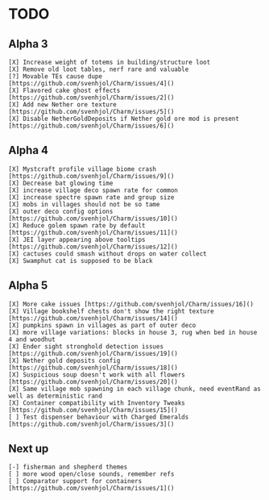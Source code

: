 # TODO

## Alpha 3

    [X] Increase weight of totems in building/structure loot  
    [X] Remove old loot tables, nerf rare and valuable  
    [?] Movable TEs cause dupe [https://github.com/svenhjol/Charm/issues/4]()  
    [X] Flavored cake ghost effects [https://github.com/svenhjol/Charm/issues/2]()  
    [X] Add new Nether ore texture [https://github.com/svenhjol/Charm/issues/5]()  
    [X] Disable NetherGoldDeposits if Nether gold ore mod is present [https://github.com/svenhjol/Charm/issues/6]()

## Alpha 4

    [X] Mystcraft profile village biome crash [https://github.com/svenhjol/Charm/issues/9]()  
    [X] Decrease bat glowing time
    [X] increase village deco spawn rate for common
    [X] increase spectre spawn rate and group size
    [X] mobs in villages should not be so tame
    [X] outer deco config options [https://github.com/svenhjol/Charm/issues/10]()
    [X] Reduce golem spawn rate by default [https://github.com/svenhjol/Charm/issues/11]()
    [X] JEI layer appearing above tooltips [https://github.com/svenhjol/Charm/issues/12]()
    [X] cactuses could smash without drops on water collect
    [X] Swamphut cat is supposed to be black

## Alpha 5

    [X] More cake issues [https://github.com/svenhjol/Charm/issues/16]()
    [X] Village bookshelf chests don't show the right texture [https://github.com/svenhjol/Charm/issues/14]()
    [X] pumpkins spawn in villages as part of outer deco
    [X] more village variations: blocks in house 3, rug when bed in house 4 and woodhut
    [X] Ender sight stronghold detection issues [https://github.com/svenhjol/Charm/issues/19]()
    [X] Nether gold deposits config [https://github.com/svenhjol/Charm/issues/18]()
    [X] Suspicious soup doesn't work with all flowers [https://github.com/svenhjol/Charm/issues/20]()
    [X] Same village mob spawning in each village chunk, need eventRand as well as deterministic rand
    [X] Container compatibility with Inventory Tweaks [https://github.com/svenhjol/Charm/issues/15]()
    [ ] Test dispenser behaviour with Charged Emeralds [https://github.com/svenhjol/Charm/issues/3]()

## Next up

    [-] fisherman and shepherd themes
    [ ] more wood open/close sounds, remember refs
    [ ] Comparator support for containers [https://github.com/svenhjol/Charm/issues/1]()